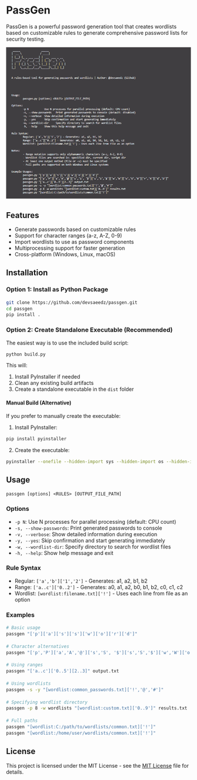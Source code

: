 # PassGen

PassGen is a powerful password generation tool that creates wordlists based on customizable rules to generate comprehensive password lists for security testing.

![PassGen Screenshot](screenshot.png)


## Features

- Generate passwords based on customizable rules
- Support for character ranges (a-z, A-Z, 0-9)
- Import wordlists to use as password components
- Multiprocessing support for faster generation
- Cross-platform (Windows, Linux, macOS)

## Installation

### Option 1: Install as Python Package

```bash
git clone https://github.com/devsaeedz/passgen.git
cd passgen
pip install .
```

### Option 2: Create Standalone Executable (Recommended)

The easiest way is to use the included build script:

```bash
python build.py
```

This will:
1. Install PyInstaller if needed
2. Clean any existing build artifacts
3. Create a standalone executable in the `dist` folder

#### Manual Build (Alternative)

If you prefer to manually create the executable:

1. Install PyInstaller:
```bash
pip install pyinstaller
```

2. Create the executable:
```bash
pyinstaller --onefile --hidden-import sys --hidden-import os --hidden-import multiprocessing passgen.py
```

## Usage

```
passgen [options] <RULES> [OUTPUT_FILE_PATH]
```

### Options

- `-p N`: Use N processes for parallel processing (default: CPU count)
- `-s, --show-passwords`: Print generated passwords to console
- `-v, --verbose`: Show detailed information during execution
- `-y, --yes`: Skip confirmation and start generating immediately
- `-w, --wordlist-dir`: Specify directory to search for wordlist files
- `-h, --help`: Show help message and exit

### Rule Syntax

- Regular: `['a','b']['1','2']` - Generates: a1, a2, b1, b2
- Range: `['a..c']['0..2']` - Generates: a0, a1, a2, b0, b1, b2, c0, c1, c2
- Wordlist: `[wordlist:filename.txt]['!']` - Uses each line from file as an option

### Examples

```bash
# Basic usage
passgen "['p']['a']['s']['s']['w']['o']['r']['d']"

# Character alternatives
passgen "['p','P']['a','A','@']['s','S', '$']['s','S','$']['w','W']['o','O','0']['r','R']['d','D']"

# Using ranges
passgen "['a..c']['0..5'][2..3]" output.txt

# Using wordlists
passgen -s -y "[wordlist:common_passwords.txt]['!','@','#']"

# Specifying wordlist directory
passgen -p 8 -w wordlists "[wordlist:custom.txt]['0..9']" results.txt

# Full paths
passgen "[wordlist:C:/path/to/wordlists/common.txt]['!']"
passgen "[wordlist:/home/user/wordlists/common.txt]['!']"
```


## License

This project is licensed under the MIT License - see the [MIT License](LICENSE) file for details.


